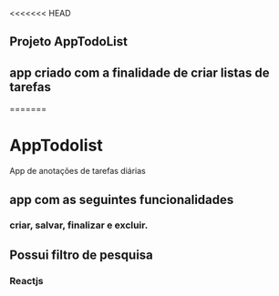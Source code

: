<<<<<<< HEAD
## Projeto AppTodoList
## app criado com a finalidade de criar listas de tarefas
=======
# AppTodolist
App de anotações de tarefas diárias
## app com as seguintes funcionalidades
### criar, salvar, finalizar e excluir.
## Possui filtro de pesquisa

### Reactjs
